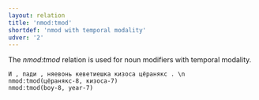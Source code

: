 ```yaml
---
layout: relation
title: 'nmod:tmod'
shortdef: 'nmod with temporal modality'
udver: '2'
---
```


The _nmod:tmod_ relation is used for noun modifiers with temporal modality.

~~~ sdparse
И , пади , няевонь кеветиешка кизоса цёранякс . \n
nmod:tmod(цёранякс-8, кизоса-7)
nmod:tmod(boy-8, year-7)

~~~

<!-- Interlanguage links updated Po lis 14 15:35:33 CET 2022 -->
